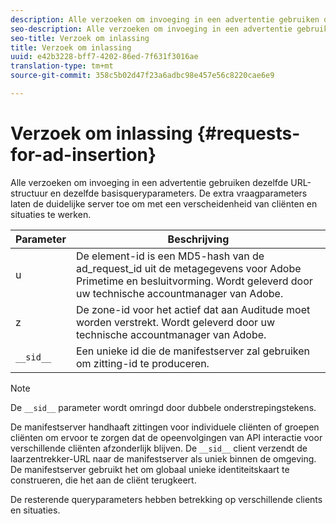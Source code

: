 ```yaml
---
description: Alle verzoeken om invoeging in een advertentie gebruiken dezelfde URL-structuur en dezelfde basisqueryparameters. De extra vraagparameters laten de duidelijke server toe om met een verscheidenheid van cliënten en situaties te werken.
seo-description: Alle verzoeken om invoeging in een advertentie gebruiken dezelfde URL-structuur en dezelfde basisqueryparameters. De extra vraagparameters laten de duidelijke server toe om met een verscheidenheid van cliënten en situaties te werken.
seo-title: Verzoek om inlassing
title: Verzoek om inlassing
uuid: e42b3228-bff7-4202-86ed-7f631f3016ae
translation-type: tm+mt
source-git-commit: 358c5b02d47f23a6adbc98e457e56c8220cae6e9

---
```



# Verzoek om inlassing {#requests-for-ad-insertion}

Alle verzoeken om invoeging in een advertentie gebruiken dezelfde URL-structuur en dezelfde basisqueryparameters. De extra vraagparameters laten de duidelijke server toe om met een verscheidenheid van cliënten en situaties te werken.

| Parameter | Beschrijving |
|--- |--- |
| u | De element-id is een MD5-hash van de ad_request_id uit de metagegevens voor Adobe Primetime en besluitvorming. Wordt geleverd door uw technische accountmanager van Adobe. |
| z | De zone-id voor het actief dat aan Auditude moet worden verstrekt. Wordt geleverd door uw technische accountmanager van Adobe. |
| `__sid__` | Een unieke id die de manifestserver zal gebruiken om zitting-id te produceren. |

>[!NOTE]
>
>De `__sid__` parameter wordt omringd door dubbele onderstrepingstekens.

De manifestserver handhaaft zittingen voor individuele cliënten of groepen cliënten om ervoor te zorgen dat de opeenvolgingen van API interactie voor verschillende cliënten afzonderlijk blijven. De `__sid__` client verzendt de laarzentrekker-URL naar de manifestserver als uniek binnen de omgeving. De manifestserver gebruikt het om globaal unieke identiteitskaart te construeren, die het aan de cliënt terugkeert.

De resterende queryparameters hebben betrekking op verschillende clients en situaties.